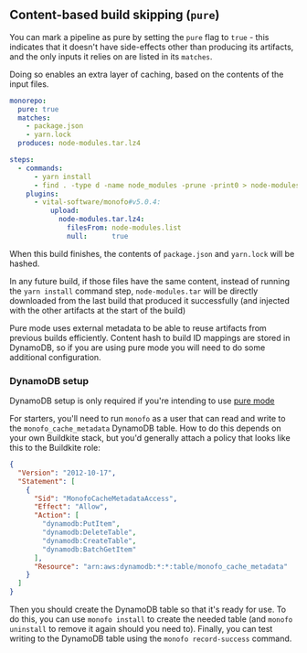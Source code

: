 ## Content-based build skipping (`pure`)

You can mark a pipeline as pure by setting the `pure` flag to `true` -
this indicates that it doesn't have side-effects other than producing its
artifacts, and the only inputs it relies on are listed in its `matches`.

Doing so enables an extra layer of caching, based on the contents of the input
files.

```yaml
monorepo:
  pure: true
  matches:
    - package.json
    - yarn.lock
  produces: node-modules.tar.lz4

steps:
  - commands:
      - yarn install
      - find . -type d -name node_modules -prune -print0 > node-modules.list
    plugins:
      - vital-software/monofo#v5.0.4:
          upload:
            node-modules.tar.lz4:
              filesFrom: node-modules.list
              null:      true
```

When this build finishes, the contents of `package.json` and `yarn.lock` will be
hashed.

In any future build, if those files have the same content, instead of running
the `yarn install` command step, `node-modules.tar` will be directly downloaded
from the last build that produced it successfully (and injected with the other
artifacts at the start of the build)

Pure mode uses external metadata to be able to reuse artifacts from previous
builds efficiently. Content hash to build ID mappings are stored in
DynamoDB, so if you are using pure mode you will need to do some additional
configuration.

### DynamoDB setup

DynamoDB setup is only required if you're intending to use [pure mode](docs/pure.md#dynamodb-setup)

For starters, you'll need to run `monofo` as a user that can read and write to
the `monofo_cache_metadata` DynamoDB table. How to do this depends on your
own Buildkite stack, but you'd generally attach a policy that looks like this
to the Buildkite role:

```json
{
  "Version": "2012-10-17",
  "Statement": [
    {
      "Sid": "MonofoCacheMetadataAccess",
      "Effect": "Allow",
      "Action": [
        "dynamodb:PutItem",
        "dynamodb:DeleteTable",
        "dynamodb:CreateTable",
        "dynamodb:BatchGetItem"
      ],
      "Resource": "arn:aws:dynamodb:*:*:table/monofo_cache_metadata"
    }
  ]
}
```

Then you should create the DynamoDB table so that it's ready for use. To do
this, you can use `monofo install` to create the needed table (and
`monofo uninstall` to remove it again should you need to). Finally, you can test
writing to the DynamoDB table using the `monofo record-success` command.

